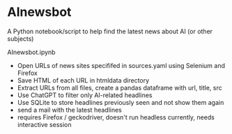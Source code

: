 # AInewsbot
A Python notebook/script to help find the latest news about AI (or other subjects)

AInewsbot.ipynb

- Open URLs of news sites specififed in sources.yaml using Selenium and Firefox
- Save HTML of each URL in htmldata directory
- Extract URLs from all files, create a pandas dataframe with url, title, src
- Use ChatGPT to filter only AI-related headlines
- Use SQLite to store headlines previously seen and not show them again
- send a mail with the latest headlines
- requires Firefox / geckodriver, doesn't run headless currently, needs interactive session
